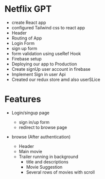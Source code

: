 # Netflix GPT

- create React app
- configured Tailwind css to react app
- Header
- Routing of App
- Login Form
- sign up form
- form validation using useRef Hook
- Firebase setup
- Deploying our app to Production
- Create signUp user account in firebase
- Implement Sign in user Api
- Created our redux store amd also userSLice

# Features

- Login/singup page

  - sign in/up form
  - redirect to browse page

- browse (After authentication)
  - Header
  - Main movie
  - Trailer running in background
    - title and descriptions
    - Movie Suggestion
    - Several rows of movies with scroll
